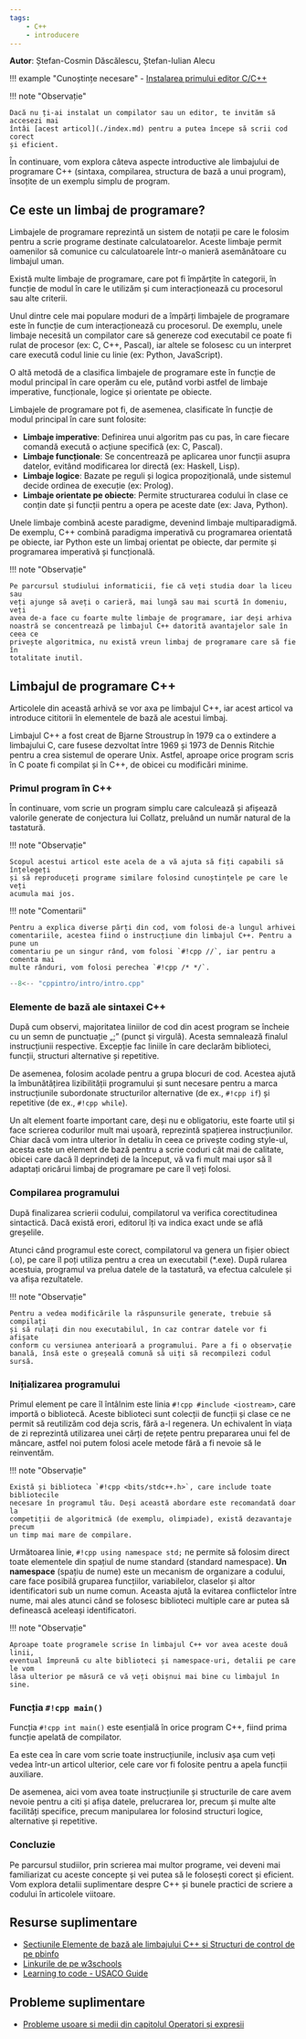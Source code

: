 ```yaml
---
tags:
    - C++
    - introducere
---
```


**Autor**: Ștefan-Cosmin Dăscălescu, Ștefan-Iulian Alecu

!!! example "Cunoștințe necesare"
    - [Instalarea primului editor C/C++](https://edu.roalgo.ro/cppintro/)

!!! note "Observație"

    Dacă nu ți-ai instalat un compilator sau un editor, te invităm să accesezi mai
    întâi [acest articol](./index.md) pentru a putea începe să scrii cod corect 
    și eficient.

În continuare, vom explora câteva aspecte introductive ale limbajului de
programare C++ (sintaxa, compilarea, structura de bază a unui program), însoțite
de un exemplu simplu de program.

## Ce este un limbaj de programare?

Limbajele de programare reprezintă un sistem de notații pe care le folosim
pentru a scrie programe destinate calculatoarelor. Aceste limbaje permit
oamenilor să comunice cu calculatoarele într-o manieră asemănătoare cu limbajul
uman.

Există multe limbaje de programare, care pot fi împărțite în categorii, în
funcție de modul în care le utilizăm și cum interacționează cu procesorul sau
alte criterii.

Unul dintre cele mai populare moduri de a împărți limbajele de programare este
în funcție de cum interacționează cu procesorul. De exemplu, unele limbaje
necesită un compilator care să genereze cod executabil ce poate fi rulat de
procesor (ex: C, C++, Pascal), iar altele se folosesc cu un interpret care
execută codul linie cu linie (ex: Python, JavaScript).

O altă metodă de a clasifica limbajele de programare este în funcție de modul
principal în care operăm cu ele, putând vorbi astfel de limbaje imperative,
funcționale, logice și orientate pe obiecte.

Limbajele de programare pot fi, de asemenea, clasificate în funcție de modul
principal în care sunt folosite:

- **Limbaje imperative**: Definirea unui algoritm pas cu pas, în care fiecare
  comandă execută o acțiune specifică (ex: C, Pascal).
- **Limbaje funcționale**: Se concentrează pe aplicarea unor funcții asupra
  datelor, evitând modificarea lor directă (ex: Haskell, Lisp).
- **Limbaje logice**: Bazate pe reguli și logica propozițională, unde sistemul
  decide ordinea de execuție (ex: Prolog).
- **Limbaje orientate pe obiecte**: Permite structurarea codului în clase ce
  conțin date și funcții pentru a opera pe aceste date (ex: Java, Python).

Unele limbaje combină aceste paradigme, devenind limbaje multiparadigmă. De
exemplu, C++ combină paradigma imperativă cu programarea orientată pe obiecte,
iar Python este un limbaj orientat pe obiecte, dar permite și programarea
imperativă și funcțională.

!!! note "Observație"

    Pe parcursul studiului informaticii, fie că veți studia doar la liceu sau
    veți ajunge să aveți o carieră, mai lungă sau mai scurtă în domeniu, veți
    avea de-a face cu foarte multe limbaje de programare, iar deși arhiva
    noastră se concentrează pe limbajul C++ datorită avantajelor sale în ceea ce
    privește algoritmica, nu există vreun limbaj de programare care să fie în
    totalitate inutil.

## Limbajul de programare C++

Articolele din această arhivă se vor axa pe limbajul C++, iar acest articol va
introduce cititorii în elementele de bază ale acestui limbaj.

Limbajul C++ a fost creat de Bjarne Stroustrup în 1979 ca o extindere a
limbajului C, care fusese dezvoltat între 1969 și 1973 de Dennis Ritchie pentru
a crea sistemul de operare Unix. Astfel, aproape orice program scris în C poate
fi compilat și în C++, de obicei cu modificări minime.

### Primul program în C++

În continuare, vom scrie un program simplu care calculează și afișează valorile
generate de conjectura lui Collatz, preluând un număr natural de la tastatură.

!!! note "Observație"

    Scopul acestui articol este acela de a vă ajuta să fiți capabili să înțelegeți
    și să reproduceți programe similare folosind cunoștințele pe care le veți
    acumula mai jos.

!!! note "Comentarii"

    Pentru a explica diverse părți din cod, vom folosi de-a lungul arhivei
    comentariile, acestea fiind o instrucțiune din limbajul C++. Pentru a pune un
    comentariu pe un singur rând, vom folosi `#!cpp //`, iar pentru a comenta mai
    multe rânduri, vom folosi perechea `#!cpp /* */`.

```cpp
--8<-- "cppintro/intro/intro.cpp"
```

### Elemente de bază ale sintaxei C++

După cum observi, majoritatea liniilor de cod din acest program se încheie cu un
semn de punctuație „;” (punct și virgulă). Acesta semnalează finalul
instrucțiunii respective. Excepție fac liniile în care declarăm biblioteci,
funcții, structuri alternative și repetitive.

De asemenea, folosim acolade pentru a grupa blocuri de cod. Acestea ajută la
îmbunătățirea lizibilității programului și sunt necesare pentru a marca
instrucțiunile subordonate structurilor alternative (de ex., `#!cpp if`) și
repetitive (de ex., `#!cpp while`).

Un alt element foarte important care, deși nu e obligatoriu, este foarte util și
face scrierea codurilor mult mai ușoară, reprezintă spațierea instrucțiunilor.
Chiar dacă vom intra ulterior în detaliu în ceea ce privește coding style-ul,
acesta este un element de bază pentru a scrie coduri cât mai de calitate, obicei
care dacă îl deprindeți de la început, vă va fi mult mai ușor să îl adaptați
oricărui limbaj de programare pe care îl veți folosi.

### Compilarea programului

După finalizarea scrierii codului, compilatorul va verifica corectitudinea
sintactică. Dacă există erori, editorul îți va indica exact unde se află
greșelile.

Atunci când programul este corect, compilatorul va genera un fișier obiect (.o),
pe care îl poți utiliza pentru a crea un executabil (*.exe). După rularea
acestuia, programul va prelua datele de la tastatură, va efectua calculele și va
afișa rezultatele.

!!! note "Observație"

    Pentru a vedea modificările la răspunsurile generate, trebuie să compilați
    și să rulați din nou executabilul, în caz contrar datele vor fi afișate
    conform cu versiunea anterioară a programului. Pare a fi o observație
    banală, însă este o greșeală comună să uiți să recompilezi codul sursă.

### Inițializarea programului

Primul element pe care îl întâlnim este linia `#!cpp #include <iostream>`, care
importă o bibliotecă. Aceste biblioteci sunt colecții de funcții și clase ce ne
permit să reutilizăm cod deja scris, fără a-l regenera. Un echivalent în viața
de zi reprezintă utilizarea unei cărți de rețete pentru prepararea unui fel de
mâncare, astfel noi putem folosi acele metode fără a fi nevoie să le reinventăm.

!!! note "Observație"

    Există și biblioteca `#!cpp <bits/stdc++.h>`, care include toate bibliotecile
    necesare în programul tău. Deși această abordare este recomandată doar la
    competiții de algoritmică (de exemplu, olimpiade), există dezavantaje precum
    un timp mai mare de compilare.

Următoarea linie, `#!cpp using namespace std;` ne permite să folosim direct
toate elementele din spațiul de nume standard (standard namespace). **Un
namespace** (spațiu de nume) este un mecanism de organizare a codului, care face
posibilă gruparea funcțiilor, variabilelor, claselor și altor identificatori sub
un nume comun. Aceasta ajută la evitarea conflictelor între nume, mai ales
atunci când se folosesc biblioteci multiple care ar putea să definească aceleași
identificatori.

!!! note "Observație"

    Aproape toate programele scrise în limbajul C++ vor avea aceste două linii,
    eventual împreună cu alte biblioteci și namespace-uri, detalii pe care le vom
    lăsa ulterior pe măsură ce vă veți obișnui mai bine cu limbajul în sine.

### Funcția `#!cpp main()`

Funcția `#!cpp int main()` este esențială în orice program C++, fiind prima
funcție apelată de compilator.

Ea este cea în care vom scrie toate instrucțiunile, inclusiv așa cum veți vedea
într-un articol ulterior, cele care vor fi folosite pentru a apela funcții
auxiliare.

De asemenea, aici vom avea toate instrucțiunile și structurile de care avem
nevoie pentru a citi și afișa datele, prelucrarea lor, precum și multe alte
facilități specifice, precum manipularea lor folosind structuri logice,
alternative și repetitive.

### Concluzie

Pe parcursul studiilor, prin scrierea mai multor programe, vei deveni mai
familiarizat cu aceste concepte și vei putea să le folosești corect și eficient.
Vom explora detalii suplimentare despre C++ și bunele practici de scriere a
codului în articolele viitoare.

## Resurse suplimentare

- [Sectiunile Elemente de bază ale limbajului C++ si Structuri de control de pe
  pbinfo](https://www.pbinfo.ro/articole/5547/informatica-clasa-a-ix-a)
- [Linkurile de pe w3schools](https://www.w3schools.com/cpp/cpp_getstarted.asp)
- [Learning to code - USACO
  Guide](https://usaco.guide/general/resources-learning-to-code?lang=cpp)

## Probleme suplimentare

- [Probleme usoare si medii din capitolul Operatori și
  expresii](https://www.pbinfo.ro/probleme/categorii/6/elemente-de-baza-ale-limbajului-operatori-si-expresii)
